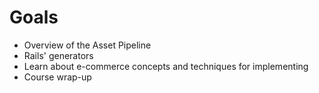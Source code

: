 # Goals

* Overview of the Asset Pipeline
* Rails' generators
* Learn about e-commerce concepts and techniques for implementing
* Course wrap-up
